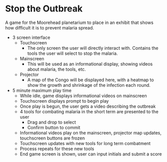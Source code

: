 # Stop the Outbreak

A game for the Moorehead planetarium to place in an exhibit that shows how difficult it is to prevent malaria spread.

* 3 screen interface
  * Touchscreen
    - The only screen the user will directly interact with. Contains the tools the user will select to stop the malaria.
  * Mainscreen 
    - This will be used as an informational display, showing videos about malaria, the tools, etc.
  * Projector
    - A map of the Congo will be displayed here, with a heatmap to show the growth and shrinkage of the infection each round.
* 5 minute maximum play time
  * While idle, game displays informational videos on mainscreen
  * Touchscreen displays prompt to begin play
  * Once play is begun, the user gets a video describing the outbreak
  * 4 tools for combating malaria in the short term are presented to the user
    - Drag and drop to select
    - Confirm button to commit
  * Informational videos play on the mainscreen, projector map updates, touchscreen buttons are frozen
  * Touchscreen updates with new tools for long term combatment
  * Process repeats for these new tools
  * End game screen is shown, user can input initials and submit a score

